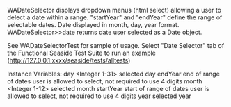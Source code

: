 WADateSelector displays dropdown menus (html select) allowing a user to delect a date within a range. "startYear" and "endYear" define the range of selectable dates. Date displayed in month, day, year format. WADateSelector>>date returns date user selected as a Date object.

See WADateSelectorTest for sample of usage.
Select "Date Selector" tab of the Functional Seaside Test Suite to run an example  (http://127.0.0.1:xxxx/seaside/tests/alltests)

Instance Variables:
	day	<Integer 1-31> selected day
	endYear	<Integer>	end of range of dates user is allowed to select, not required to use 4 digits
	month	<Integer 1-12>	selected month
	startYear	<Integer>	 start of range of dates user is allowed to select, not required to use 4 digits
	year	<Integer>	selected year

